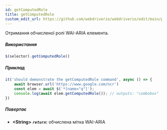 ```yaml
---
id: getComputedRole
title: getComputedRole
custom_edit_url: https://github.com/webdriverio/webdriverio/edit/main/packages/webdriverio/src/commands/element/getComputedRole.ts
---
```


Отримання обчисленої ролі WAI-ARIA елемента.

##### Використання

```js
$(selector).getComputedRole()
```

##### Приклад

```js title="getComputedRole.js"
it('should demonstrate the getComputedRole command', async () => {
    await browser.url('https://www.google.com/ncr')
    const elem = await $('*[name="q"]');
    console.log(await elem.getComputedRole()); // outputs: "combobox"
})
```

##### Повертає

- **&lt;String&gt;**
            **<code><var>return</var></code>:**  обчислена мітка WAI-ARIA
